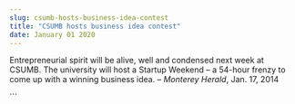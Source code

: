 ```yaml
---
slug: csumb-hosts-business-idea-contest
title: "CSUMB hosts business idea contest"
date: January 01 2020
---
```


 
<p>
  Entrepreneurial spirit will be alive, well and condensed next week at CSUMB.
  The university will host a Startup Weekend – a 54-hour frenzy to come up with
  a winning business idea. – <em>Monterey Herald</em>, Jan. 17, 2014
</p>
```
